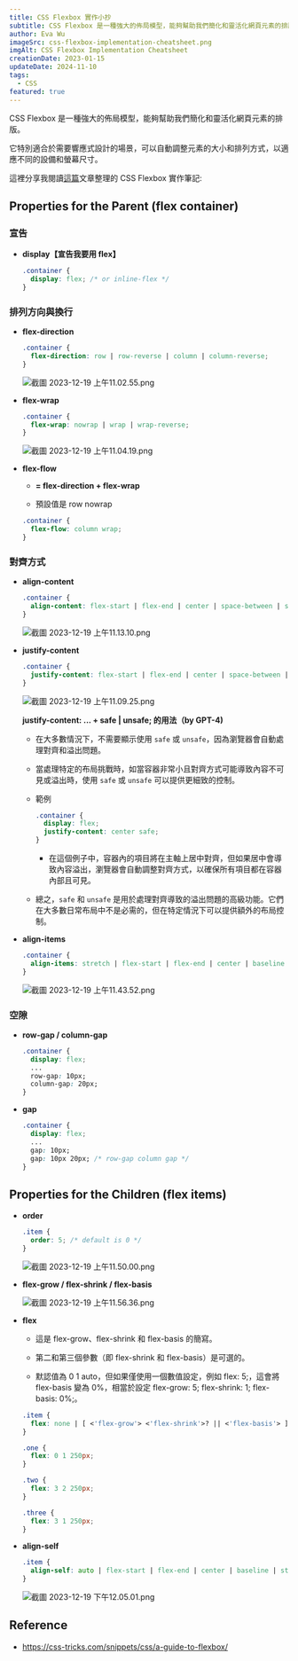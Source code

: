 ```yaml
---
title: CSS Flexbox 實作小抄
subtitle: CSS Flexbox 是一種強大的佈局模型，能夠幫助我們簡化和靈活化網頁元素的排版。
author: Eva Wu
imageSrc: css-flexbox-implementation-cheatsheet.png
imgAlt: CSS Flexbox Implementation Cheatsheet
creationDate: 2023-01-15
updateDate: 2024-11-10
tags:
  - CSS
featured: true
---
```


CSS Flexbox 是一種強大的佈局模型，能夠幫助我們簡化和靈活化網頁元素的排版。

它特別適合於需要響應式設計的場景，可以自動調整元素的大小和排列方式，以適應不同的設備和螢幕尺寸。

這裡分享我閱讀[這篇](https://css-tricks.com/snippets/css/a-guide-to-flexbox/)文章整理的 CSS Flexbox 實作筆記:

## Properties for the Parent (flex container)

### 宣告

- **display【宣告我要用 flex】**

   ```css
   .container {
     display: flex; /* or inline-flex */
   }
   ```

### 排列方向與換行

- **flex-direction**

   ```css
   .container {
     flex-direction: row | row-reverse | column | column-reverse;
   }
   ```

   ![截圖 2023-12-19 上午11.02.55.png](./CSS%20Flexbox%20實作小抄-assets/截圖%202023-12-19%20上午11.02.55.png)

- **flex-wrap**

   ```css
   .container {
     flex-wrap: nowrap | wrap | wrap-reverse;
   }
   ```

   ![截圖 2023-12-19 上午11.04.19.png](./CSS%20Flexbox%20實作小抄-assets/截圖%202023-12-19%20上午11.04.19.png)

- **flex-flow**

   - **= flex-direction + flex-wrap** 

   - 預設值是 row nowrap

   ```css
   .container {
     flex-flow: column wrap;
   }
   ```

### 對齊方式

- **align-content**

   ```css
   .container {
     align-content: flex-start | flex-end | center | space-between | space-around | space-evenly | stretch | start | end | baseline | first baseline | last baseline + ... safe | unsafe;
   }
   ```

   ![截圖 2023-12-19 上午11.13.10.png](./CSS%20Flexbox%20實作小抄-assets/截圖%202023-12-19%20上午11.13.10.png)

- **justify-content**

   ```css
   .container {
     justify-content: flex-start | flex-end | center | space-between | space-around | space-evenly | start | end | left | right ... + safe | unsafe;
   }
   ```

   ![截圖 2023-12-19 上午11.09.25.png](./CSS%20Flexbox%20實作小抄-assets/截圖%202023-12-19%20上午11.09.25.png)

   **justify-content: ... + safe | unsafe; 的用法（by GPT-4)**

   - 在大多數情況下，不需要顯示使用 `safe` 或 `unsafe`，因為瀏覽器會自動處理對齊和溢出問題。

   - 當處理特定的布局挑戰時，如當容器非常小且對齊方式可能導致內容不可見或溢出時，使用 `safe` 或 `unsafe` 可以提供更細致的控制。

   - 範例

      ```css
      .container { 
        display: flex; 
        justify-content: center safe; 
      }
      ```

      - 在這個例子中，容器內的項目將在主軸上居中對齊，但如果居中會導致內容溢出，瀏覽器會自動調整對齊方式，以確保所有項目都在容器內部且可見。

   - 總之，`safe` 和 `unsafe` 是用於處理對齊導致的溢出問題的高級功能。它們在大多數日常布局中不是必需的，但在特定情況下可以提供額外的布局控制。

- **align-items**

   ```css
   .container {
     align-items: stretch | flex-start | flex-end | center | baseline | first baseline | last baseline | start | end | self-start | self-end + ... safe | unsafe;
   }
   ```

   ![截圖 2023-12-19 上午11.43.52.png](./CSS%20Flexbox%20實作小抄-assets/截圖%202023-12-19%20上午11.43.52.png)

### **空隙**

- **row-gap / column-gap**

   ```css
   .container {
     display: flex;
     ...
     row-gap: 10px;
     column-gap: 20px;
   }
   ```

- **gap**

   ```css
   .container {
     display: flex;
     ...
     gap: 10px;
     gap: 10px 20px; /* row-gap column gap */
   }
   ```

## Properties for the Children (flex items)

- **order**

   ```css
   .item {
     order: 5; /* default is 0 */
   }
   ```

   ![截圖 2023-12-19 上午11.50.00.png](./CSS%20Flexbox%20實作小抄-assets/截圖%202023-12-19%20上午11.50.00.png)

- **flex-grow / flex-shrink / flex-basis**

   ![截圖 2023-12-19 上午11.56.36.png](./CSS%20Flexbox%20實作小抄-assets/截圖%202023-12-19%20上午11.56.36.png)

- **flex**

   - 這是 flex-grow、flex-shrink 和 flex-basis 的簡寫。

   - 第二和第三個參數（即 flex-shrink 和 flex-basis）是可選的。

   - 默認值為 0 1 auto，但如果僅使用一個數值設定，例如 flex: 5;，這會將 flex-basis 變為 0%，相當於設定 flex-grow: 5; flex-shrink: 1; flex-basis: 0%;。

   ```css
   .item {
     flex: none | [ <'flex-grow'> <'flex-shrink'>? || <'flex-basis'> ]
   }
   ```

   ```css
   .one {
     flex: 0 1 250px;
   }
   
   .two {
     flex: 3 2 250px;
   }
   
   .three {
     flex: 3 1 250px;
   }
   ```

- **align-self**

   ```css
   .item {
     align-self: auto | flex-start | flex-end | center | baseline | stretch;
   }
   ```

   ![截圖 2023-12-19 下午12.05.01.png](./CSS%20Flexbox%20實作小抄-assets/截圖%202023-12-19%20下午12.05.01.png)

## Reference

- <https://css-tricks.com/snippets/css/a-guide-to-flexbox/>

